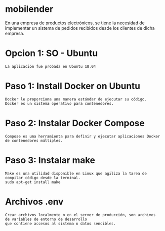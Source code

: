 # mobilender
En una empresa de productos electrónicos, se tiene la necesidad de implementar un sistema de pedidos recibidos desde los clientes de dicha empresa.

# Opcion 1: SO - Ubuntu
    La aplicación fue probada en Ubuntu 18.04
# Paso 1: Install Docker on Ubuntu
    Docker le proporciona una manera estándar de ejecutar su código. Docker es un sistema operativo para contenedores. 
# Paso 2: Instalar Docker Compose
    Compose es una herramienta para definir y ejecutar aplicaciones Docker de contenedores múltiples. 
# Paso 3: Instalar make
    Make es una utilidad disponible en Linux que agiliza la tarea de compilar código desde la terminal.
    sudo apt-get install make

# Archivos .env
    Crear archivos localmente o en el server de producción, son archivos de variables de entorno de desarrollo
    que contiene accesos al sistema o datos sencibles.
      

